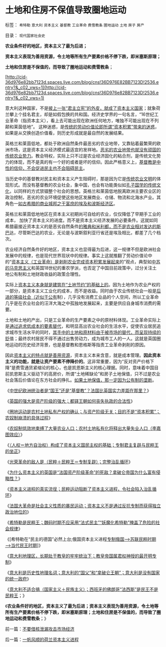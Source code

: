 # 土地和住房不保值导致圈地运动

标签： `希特勒` `意大利` `资本主义` `基督教` `工业革命` `费雪教条` `圈地运动` `土地` `房子` `房产` 

目录： `现代国家社会史`

**农业条件好的地区，资本主义了最为后进；**

**资本主义表现为善用资源，令土地等所有生产要素价格不停下跌，即米塞斯原理；**

**土地和住房是不保值的，而导致了圈地运动和费雪教条**；

[http://cid-36d976e82bb7123d.spaces.live.com/blog/cns!36D976E82BB7123D!2536.entry?&_c02_vws=1](http://cid-36d976e82bb7123d.spaces.live.com/blog/cns!36D976e82BB7123D!2536.entry?&_c02_vws=1)

意大利这种国家，不是[披上一张“君主立宪”的外皮，就成了资本主义国家](../../../2010/4/12/Imhotep的地位意味着古埃及政治格局的转变.md)；就象荷兰攀上个挂名君主，却是如假包换的共和国。经济史学界的一句名言，“16世纪工业革命（指资本主义），看上去可能出现在欧洲任何地方，唯独不可能出现在不列颠和莱茵低地”。
这种迷惑，是[传统的劳动价值论即所谓“资本积累”带来的迷惑](../../../2011/2/26/交换中的个体劳动和服务业价值.md)，如果是从交换创造价值看，则历史形成就是最自然的发展结果。

英格兰和莱茵低地，都处于欧洲自然条件最恶劣的农业地带，又靠贴着最繁荣的欧洲市场，这是资本主义经济模式最适宜的发祥地。[恶劣的农业地带也就没有顽固的传统农业势力](../../../2010/2/28/中国传统文化之小农意识探讨目录集.md)。教会特权，实际上只不过是农业经济固化的粘合剂，是传统文化势力的体现，而不是真的有一个好的或者是坏的信仰。因此严格意义上，[基督教是中性的信仰，不会促进民主也不会阻碍民主](../../../2010/3/16/基督教并非民主必要前提，也无必然关系.md)。

当历史中的基督教对民主和资本主义产生阻碍时，那是因为它是[传统农业文明](../../../2010/10/29/“旧社会”未必真的腐败黑暗；.md)的体现形式。而没有基督教的农业社会，象中国，也会有功能类似如[孔子国学的传统文化](../../../2011/2/19/孔子伟大得“民主社会很乱”.md)，以同样的方式禁锢整个社会的思想。英格兰和莱茵低地脱离欧洲主要农业区的政治控制，恶劣的农业环境促使这些地区发展商业、仓储、物流和北海水产业。其角色一[如古希腊的商业城邦之于富庶的埃及和波斯经济区](../../../2010/8/26/波斯灭亡带给希腊的金融风暴-&gt;通货膨胀.md)。

英格兰和莱茵低地地区在资本主义初期尚可自给的农业，仅仅降低了早期手工业的成本，
加快了资本主义的进度。而不是资本主义经济发展的必要条件。这就如同希腊最接近资本主义的是恶劣自然条件[的雅典和米利都，而不是农业相对发达的斯巴](../../../2008/9/6/为什么统一地中海世界是罗马,不是雅典.md)达，尽管斯巴达的农业，无论是与波斯叙利亚行省还是埃及相比，都差了几个档次。

农业经济自然条件好的地区，资本主义也显得最为后进，这一规律不但是欧洲社会发展中的规律，也是现代世界现状中的规律。事实上这就推翻了劳动价值论中的“[资本主义（工业革命）是剥削农业完成资本积累发展起来](../../../2010/8/31/反驳西方指责中国殖民非洲.md)的”观点，典型如[中苏的马克思主义](../../../2010/4/24/后工业化时代应该从1933年真正开始.md)和英国18世纪的重农学派，也否定了中国目前政策中，过分关注土地公有制和土地财政收益的政策合理性。

实际上[资本主义本身就是建筑在“土地节约”的基础上的](../../../2011/1/5/米塞斯原理：市场经济的循环运转和环境保护及资源优化.md)。因为土地作为农业产权的一部分，是资本主义工业化的成本，而不是收益。同时由于农业传统社会一般是[后进的等级社会（近似于公有](../../../2011/1/29/中国社会负反馈系统和后发制度劣势.md)制），几乎没有消费工业品的个人空间，所以工业革命几乎是在农业社会的汪洋大海之中孤独地发展起来，主要是供应自身城市消费的需要。

土地和土地的产出，只是工业革命的生产要素之中的原材料体现。工业革命实际上是[通过追求低成本的要素替代](../../../2011/3/4/对象抽象，要素替代和偷换概念.md)，和明显高出农业社会的生活水平，促使农业居民追求城市生活水平的同时，[其手中的土地和原材料由于被市场的替代，而呈现持续的贬](../../../2011/1/2/房子的保值作用连收藏品都不如.md)值；最终农村居民不得不通过出售劳动力，成为城市工人的一人。这就是英国圈地运动的历史经济背景，也是基督教和恩格斯等指责工业革命剥削的原因。

因此[资本主义的特点就是善用资源](../../../2009/9/16/绿色的社会发展就是私有制让老百姓富起来！.md)，资本主义本来含意，就是成本管理。**因此资本主义的功能，就是让资产要素不停降价的**。这非常重要，因为“反对资产价格下降”是费雪通货紧缩论的核心，也是凯恩斯主义的核心理据。同时，意味着中国目前凯恩斯主义驱动下的高房价，所谓“土地稀缺论”和房子土地保值，只不过是农业社会落后价值论在东方社会的挣扎。[如果土地保值，那一定因为公有制的垄断](../../../2009/1/23/市场经济去特权化,市场是最强大的天然的平准工具.md)。



《[中世纪欧洲统治者是“国王”还是“基督教”？法国比英国实力差距在那里？](../../../2011/3/9/英王why对大宪章有诚信？法国弱在那里？.md)》

《[英国的强大是资产阶级的强大；都铎王朝如何丧失执政的合法性](../../../2011/3/9/都铎－斯图亚特王朝如何丧失执政的合法性？.md)》

《[圈地运动是农村土地私有产权的确认；与资产阶级无关；目的不是“资本积累”；农奴制崩溃的具体过程](../../../2011/3/10/圈地运动和耕地红线.md)》

《[农奴制低效地束缚了大量农业人口；农村土地私有化将释出大量失业人口（李嘉图效应）](../../../2011/3/10/圈地运动和农民工.md)》

《[（人权＝地方自治权）构成了资本主义国民主权的基础；专制君主复辟与民粹王的坐正](../../../2011/3/10/克伦威尔，国王和民粹王.md)》

《[光荣革命的敌人是（民粹＋民粹王＝专制复辟）；完整治乱循环](../../../2011/3/11/光荣革命的敌人和治乱循环.md)》

《[为什么资本主义的英国是“法国资产阶级革命”的死敌？拿破仑帝国为什么富有侵略性？](../../../2011/3/11/为什么英国是法国大革命的死敌？.md)》

《[资本主义进程的真实流徎；民粹运动阻断了资本主义进程，令社会陷入治乱循环](../../../2011/3/11/被民粹运动阻断的资本主义进程.md)》

《[法国大革命是社会主义性质的暴民运动；资本主义不是通过反抗专制而获得独立政治地位的](../../../2011/3/12/法国大革命是社会主义民粹运动.md)》

《[希特勒是民粹王；魏码时期不应采用“法式民主”“妖魔化希特勒”掩盖了危险的社会规律](../../../2011/3/12/“妖魔化希特勒”掩盖了危险的社会规律.md)》

《[希特勒在“民主的德国”必然上台;俄国资本主义进程[专制俄国——>苏联民粹时期——>当代民王时期](../../../2011/3/12/希特勒在德国上台和俄国民主进程.md)]》

《[意大利地理区，长期处于教皇的牢牢统治下；教皇帝国属君权神授的最开明专制](../../../2011/3/13/文艺复兴在意大利仅仅复兴了文艺.md)》

《[意大利是历史性地理名词；意大利的“国父”和“拿破仑王朝”；意大利是没有国家的统一政府](../../../2011/3/13/意大利的国父的拿破仑王朝.md)》

《[意大利不适合搞（国家主义＋民族主义）；西班牙的佛朗哥“法西斯”是民王不是民粹王](../../../2011/3/13/意大利爱国主义和西班牙佛朗哥.md)；》

《**农业条件好的地区，资本主义了最为后进；资本主义表现为善用资源，令土地等所有生产要素价格不停下跌，即米塞斯原理；土地和住房是不保值的，而导致了圈地运动和费雪教条**；》

前一篇：[不要借核泄漏攻击市场经济](../../../2011/3/15/不要借核泄漏攻击市场经济.md)

后一篇：[一帆风顺的荷兰资本主义进程](../../../2011/3/15/一帆风顺的荷兰资本主义进程.md)